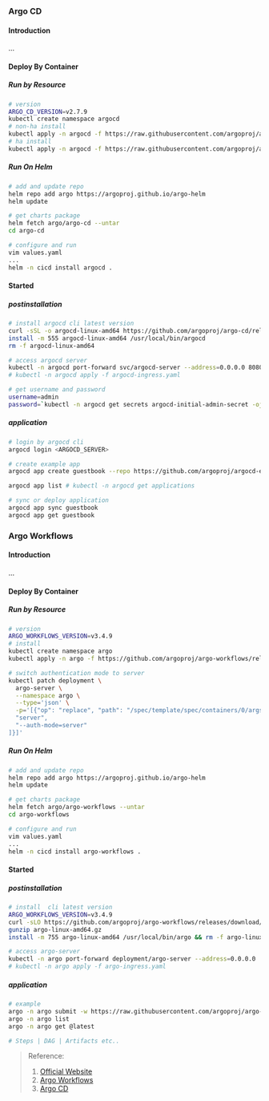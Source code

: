 ### Argo CD
#### Introduction
...


#### Deploy By Container
##### Run by Resource
```bash
# version
ARGO_CD_VERSION=v2.7.9
kubectl create namespace argocd
# non-ha install
kubectl apply -n argocd -f https://raw.githubusercontent.com/argoproj/argo-cd/${ARGO_CD_VERSION}/manifests/install.yaml
# ha install
kubectl apply -n argocd -f https://raw.githubusercontent.com/argoproj/argo-cd/${ARGO_CD_VERSION}/manifests/ha/install.yaml

```

##### Run On Helm
```bash
# add and update repo
helm repo add argo https://argoproj.github.io/argo-helm
helm update

# get charts package
helm fetch argo/argo-cd --untar
cd argo-cd

# configure and run
vim values.yaml
...
helm -n cicd install argocd .
```


#### Started
##### postinstallation
```bash
# install argocd cli latest version
curl -sSL -o argocd-linux-amd64 https://github.com/argoproj/argo-cd/releases/latest/download/argocd-linux-amd64
install -m 555 argocd-linux-amd64 /usr/local/bin/argocd
rm -f argocd-linux-amd64

# access argocd server
kubectl -n argocd port-forward svc/argocd-server --address=0.0.0.0 8080:443
# kubectl -n argocd apply -f argocd-ingress.yaml

# get username and password
username=admin
password=`kubectl -n argocd get secrets argocd-initial-admin-secret -ojsonpath='{.data.password}' |base64 -d`

```

##### application
```bash
# login by argocd cli
argocd login <ARGOCD_SERVER>

# create example app
argocd app create guestbook --repo https://github.com/argoproj/argocd-example-apps.git --path guestbook --dest-server https://kubernetes.default.svc --dest-namespace default

argocd app list # kubectl -n argocd get applications

# sync or deploy application
argocd app sync guestbook
argocd app get guestbook


```


### Argo Workflows
#### Introduction
...


#### Deploy By Container
##### Run by Resource
```bash
# version
ARGO_WORKFLOWS_VERSION=v3.4.9
# install
kubectl create namespace argo
kubectl apply -n argo -f https://github.com/argoproj/argo-workflows/releases/download/${ARGO_WORKFLOWS_VERSION}/install.yaml

# switch authentication mode to server
kubectl patch deployment \
  argo-server \
  --namespace argo \
  --type='json' \
  -p='[{"op": "replace", "path": "/spec/template/spec/containers/0/args", "value": [
  "server",
  "--auth-mode=server"
]}]'
```


##### Run On Helm
```bash
# add and update repo
helm repo add argo https://argoproj.github.io/argo-helm
helm update

# get charts package
helm fetch argo/argo-workflows --untar
cd argo-workflows

# configure and run
vim values.yaml
...
helm -n cicd install argo-workflows .

```

#### Started
##### postinstallation
```bash
# install  cli latest version
ARGO_WORKFLOWS_VERSION=v3.4.9
curl -sLO https://github.com/argoproj/argo-workflows/releases/download/${ARGO_WORKFLOWS_VERSION}/argo-linux-amd64.gz
gunzip argo-linux-amd64.gz 
install -m 755 argo-linux-amd64 /usr/local/bin/argo && rm -f argo-linux-amd64

# access argo-server 
kubectl -n argo port-forward deployment/argo-server --address=0.0.0.0  2746:2746
# kubectl -n argo apply -f argo-ingress.yaml

```

##### application
```bash
# example 
argo -n argo submit -w https://raw.githubusercontent.com/argoproj/argo-workflows/master/examples/hello-world.yaml
argo -n argo list
argo -n argo get @latest

# Steps | DAG | Artifacts etc..


```


> Reference:
> 1. [Official Website](https://argoproj.github.io/)
> 2. [Argo Workflows](https://argoproj.github.io/workflows/)
> 3. [Argo CD](https://github.com/argoproj/argo-cd/)

